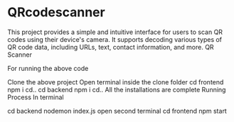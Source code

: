 # QRcodescanner
This project provides a simple and intuitive interface for users to scan QR codes using their device's camera. It supports decoding various types of QR code data, including URLs, text, contact information, and more.
QR Scanner

For running the above code

Clone the above project
Open terminal inside the clone folder
cd frontend
npm i
cd..
cd backend
npm i
cd.. All the installations are complete
Running Process In terminal

cd backend
nodemon index.js
open second terminal
cd frontend
npm start
